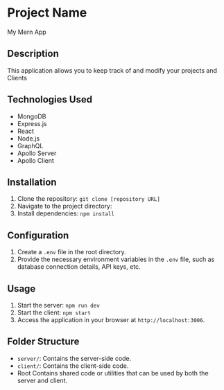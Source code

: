 # Project Name
My Mern App

## Description
This application allows you to keep track of and modify your projects and Clients

## Technologies Used
- MongoDB
- Express.js
- React
- Node.js
- GraphQL
- Apollo Server
- Apollo Client

## Installation
1. Clone the repository: `git clone [repository URL]`
2. Navigate to the project directory: 
3. Install dependencies: `npm install`

## Configuration
1. Create a `.env` file in the root directory.
2. Provide the necessary environment variables in the `.env` file, such as database connection details, API keys, etc.

## Usage
1. Start the server: `npm run dev`
2. Start the client: `npm start`
3. Access the application in your browser at `http://localhost:3006`.

## Folder Structure
- `server/`: Contains the server-side code.
- `client/`: Contains the client-side code.
-  Root Contains shared code or utilities that can be used by both the server and client.